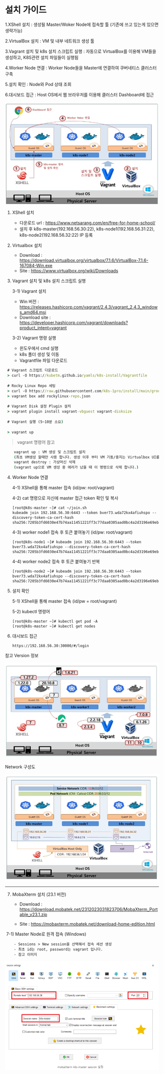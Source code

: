 # 설치 가이드
  
1.XShell 설치 : 생성될 Master/Woker Node에 접속할 툴 (기존에 쓰고 있는게 있으면 생략가능)

2.VirtualBox 설치 : VM 및 내부 네트워크 생성 툴

3.Vagrant 설치 및 k8s 설치 스크립트 실행 : 자동으로 VirtualBox를 이용해 VM들을 생성하고, K8S관련 설치 파일들이 실행됨

4.Worker Node 연결 : Worker Node들을 Master에 연결하여 쿠버네티스 클러스터 구축

5.설치 확인 : Node와 Pod 상태 조회

6.대시보드 접근 : Host OS에서 웹 브라우저를 이용해 클러스터 Dashboard에 접근


![alt text](image.png)


1. XShell 설치
    - 다운로드 url : https://www.netsarang.com/en/free-for-home-school/
    - 설치 후 k8s-master(192.168.56.30:22), k8s-node1(192.168.56.31:22), k8s-node2(192.168.56.32:22) IP 등록

2. Virtualbox 설치
    - Download : https://download.virtualbox.org/virtualbox/7.1.6/VirtualBox-7.1.6-167084-Win.exe
    - Site : https://www.virtualbox.org/wiki/Downloads

3. Vagrant 설치 및 k8s 설치 스크립트 실행

    3-1) Vagrant 설치 
      - Win 버전 : https://releases.hashicorp.com/vagrant/2.4.3/vagrant_2.4.3_windows_amd64.msi
      - Download site : https://developer.hashicorp.com/vagrant/downloads?product_intent=vagrant

    3-2) Vagrant 명령 실행

    - 윈도우에서 cmd 실행
    - k8s 폴더 생성 및 이동
    - Vagrantfile 파일 다운로드

```cmd
 # Vagrant 스크립트 다운로드
 > curl -O https://kubetm.github.io/yamls/k8s-install/Vagrantfile

 # Rocky Linux Repo 세팅
 > curl -O https://raw.githubusercontent.com/k8s-1pro/install/main/ground/k8s-1.27/vagrant-2.3.4/rockylinux-repo.json
 > vagrant box add rockylinux-repo.json

 # Vagrant Disk 설정 Plugin 설치 
 > vagrant plugin install vagrant-vbguest vagrant-disksize

 # Vagrant 실행 (5~10분 소요)

 > vagrant up
``` 
> vagrant 명령어 참고
```cmd
    vagrant up : VM 생성 및 스크립트 설치
    (최초 VM생성 할때만 사용 합니다. 생성 이후 부터 VM 기동/중지는 Virtualbox UI를 사용하는걸 권해 드려요.)
    vagrant destroy : 가상머신 삭제
    (vagrant up으로 VM 생성 중 에러가 났을 때 이 명령으로 삭제 합니다.)
```
4. Worker Node 연결

    4-1) XShell을 통해 master 접속 (id/pw: root/vagrant)

    4-2) cat 명령으로 자신에 master 접근 token 확인 및 복사    

    ```
    [root@k8s-master ~]# cat ~/join.sh
    kubeadm join 192.168.56.30:6443 --token bver73.wda72kx4afiuhspo --discovery-token-ca-cert-hash sha256:7205b3fd6030e47b74aa11451221ff3c77daa0305aad0bc4a2d3196e69eb42b7
    ```

    4-3) worker node1 접속 후 토큰 붙여놓기 (id/pw: root/vagrant)

    ```
    [root@k8s-node1 ~]# kubeadm join 192.168.56.30:6443 --token bver73.wda72kx4afiuhspo --discovery-token-ca-cert-hash sha256:7205b3fd6030e47b74aa11451221ff3c77daa0305aad0bc4a2d3196e69eb42b7
    ```

    4-4) worker node2 접속 후 토큰 붙여놓기 반복

    ```
    [root@k8s-node2 ~]# kubeadm join 192.168.56.30:6443 --token bver73.wda72kx4afiuhspo --discovery-token-ca-cert-hash sha256:7205b3fd6030e47b74aa11451221ff3c77daa0305aad0bc4a2d3196e69eb42b7
    ```

5. 설치 확인

    5-1) XShell을 통해 master 접속 (id/pw = root/vagrant)

    5-2) kubectl 명령어

    ```
    [root@k8s-master ~]# kubectl get pod -A
    [root@k8s-master ~]# kubectl get nodes
    ```

6. 대시보드 접근

    ```
    https://192.168.56.30:30000/#/login
    ```

참고
Version 정보 


![alt text](image-1.png)


Network 구성도

![alt text](image-2.png)

<hr>

7. MobaXterm 설치 (23.1 버전)
    
    - Download : https://download.mobatek.net/2312023031823706/MobaXterm_Portable_v23.1.zip

    - Site : https://mobaxterm.mobatek.net/download-home-edition.html

​
    7-1) Master Node로 원격 접속 (Windows)
    
        - Sessions > New session을 선택해서 접속 세션 생성
        - 최초 id는 root, password는 vagrant 입니다.
        - 참고 이미지
  ![alt text](image-7.png)

